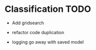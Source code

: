 # Classification TODO

* Add gridsearch

* refactor code duplication

* logging go away with saved model